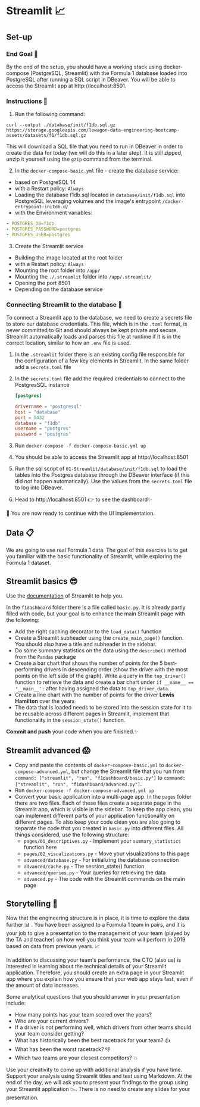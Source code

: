 # Streamlit 📈

## Set-up

### End Goal 🏁
By the end of the setup, you should have a working stack using docker-compose (PostgreSQL, Streamlit) with the Formula 1 database loaded into PostgreSQL after running a SQL script in DBeaver. You will be able to access the Streamlit app at http://localhost:8501.

### Instructions 📔
1. Run the following command:
```
curl --output ./database/init/f1db.sql.gz https://storage.googleapis.com/lewagon-data-engineering-bootcamp-assets/datasets/f1/f1db.sql.gz
```

This will download a SQL file that you need to run in DBeaver in order to create the data for today (we will do this in a later step). It is still zipped, unzip it yourself using the `gzip` command from the terminal.

2. In the `docker-compose-basic.yml` file - create the database service:
- based on PostgreSQL 14
- with a Restart policy: `Always`
- Loading the database f1db.sql located in `database/init/f1db.sql` into PostgreSQL leveraging volumes and the image's entrypoint `/docker-entrypoint-initdb.d/`
- with the Environment variables:
```yaml
- POSTGRES_DB=f1db
- POSTGRES_PASSWORD=postgres
- POSTGRES_USER=postgres
```

3. Create the Streamlit service
- Building the image located at the root folder
- with a Restart policy: `Always`
- Mounting the root folder into `/app/`
- Mounting the `./.streamlit` folder into `/app/.streamlit/`
- Opening the port 8501
- Depending on the database service


### Connecting Streamlit to the database 🔗
To connect a Streamlit app to the database, we need to create a secrets file to store our database credentials. This file, which is in the `.toml` format, is never committed to Git and should always be kept private and secure. Streamlit automatically loads and parses this file at runtime if it is in the correct location, similar to how an `.env` file is used.

1. In the `.streamlit` folder there is an existing config file responsible for the configuration of a few key elements in Streamlit. In the same folder add a `secrets.toml` file

2. In the `secrets.toml` file add the required credentials to connect to the PostgresSQL instance
    ```toml
    [postgres]

    drivername = "postgresql"
    host = "database"
    port = 5432
    database = "f1db"
    username = "postgres"
    password = "postgres"
    ```

3. Run `docker-compose -f docker-compose-basic.yml up`
4. You should be able to access the Streamlit app at http://localhost:8501
5. Run the sql script of `01-Streamlit/database/init/f1db.sql` to load the tables
into the Postgres database through the DBeaver interface (if this did not happen automatically). Use the values from the `secrets.toml` file to log into DBeaver.
6. Head to http://localhost:8501 👉 to see the dashboard✨

🚀 You are now ready to continue with the UI implementation.

## Data 📋
We are going to use real Formula 1 data. The goal of this exercise is to get you familiar with the basic functionality of Streamlit, while exploring the Formula 1 dataset.

## Streamlit basics 😎
Use the [documentation](https://docs.streamlit.io/library/api-reference) of Streamlit to help you.

In the `f1dashboard` folder there is a file called `basic.py`. It is already
partly filled with code, but your goal is to enhance the main Streamlit page
with the following:
- Add the right caching decorator to the `load_data()` function
- Create a Streamlit subheader using the `create_main_page()` function. You should also have a title and subheader in the sidebar.
- Do some summary statistics on the data using the `describe()` method from the `Pandas` package
- Create a bar chart that shows the number of points for the 5 best-performing drivers in descending order (show the driver with the most points on the left side of the graph). Write a query in the `top_driver()` function to retrieve the data and create a bar chart under `if __name__ == '__main__':` after having assigned the data to `top_driver_data`.
- Create a line chart with the number of points for the driver **Lewis Hamilton** over the years
- The data that is loaded needs to be stored into the session state for it
to be reusable across different pages in Streamlit, implement that functionality in the `session_state()` function.

**Commit and push** your code when you are finished.✨

## Streamlit advanced 😱
- Copy and paste the contents of `docker-compose-basic.yml` to `docker-compose-advanced.yml`, but change the Streamlit file that you run from `command: ["streamlit", "run", "f1dashboard/basic.py"]` to `command: ["streamlit", "run", "f1dashboard/advanced.py"]`.
- Run `docker-compose -f docker-compose-advanced.yml up`
- Convert your basic application into a multi-page app. In the `pages` folder there are two files. Each of these files create a separate page in the Streamlit app, which is visible in the sidebar. To keep the app clean, you can implement different parts of your application functionality on different pages. To also keep your code clean you are also going to separate the code that you created in `basic.py` into different files. All things considered, use the following structure:
  - `pages/01_descriptives.py` - Implement your `summary_statistics` function here
  - `pages/02_visualizations.py` - Move your visualizations to this page
  - `advanced/database.py` - For initializing the database connection
  - `advanced/cache.py` - The session_state() function
  - `advanced/queries.py` - Your queries for retrieving the data
  - `advanced.py` - The code with the Streamlit commands on the main page

## Storytelling 📢
Now that the engineering structure is in place, it is time to explore the data further 📊 . You have been assigned to a Formula 1 team in pairs, and it is your job to give a presentation to the management of your team (played by the TA and teacher) on how well you think your team will perform in 2019 based on data from previous years. 📈

In addition to discussing your team's performance, the CTO (also us) is interested in learning about the technical details of your Streamlit application. Therefore, you should create an extra page in your Streamlit app where you explain how you ensure that your web app stays fast, even if the amount of data increases.

Some analytical questions that you should answer in your presentation include:

- How many points has your team scored over the years?
- Who are your current drivers?
- If a driver is not performing well, which drivers from other teams should your team consider getting?
- What has historically been the best racetrack for your team? 👍
- What has been the worst racetrack? 👎
- Which two teams are your closest competitors? 💥

Use your creativity to come up with additional analysis if you have time. Support your analysis using Streamlit titles and text using Markdown. At the end of the day, we will ask you to present your findings to the group using your Streamlit application 📉. There is no need to create any slides for your presentation.
